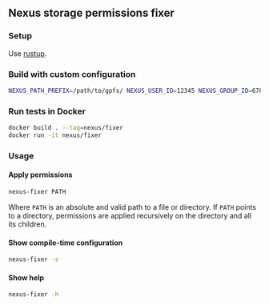 ## Nexus storage permissions fixer

### Setup

Use [rustup](https://rustup.rs).

### Build with custom configuration

```bash
NEXUS_PATH_PREFIX=/path/to/gpfs/ NEXUS_USER_ID=12345 NEXUS_GROUP_ID=67890 cargo build --release
```

### Run tests in Docker

```bash
docker build . --tag=nexus/fixer
docker run -it nexus/fixer
```

### Usage

#### Apply permissions

```bash
nexus-fixer PATH
```

Where `PATH` is an absolute and valid path to a file or directory.
If `PATH` points to a directory, permissions are applied recursively on the directory and all its children.

#### Show compile-time configuration

```bash
nexus-fixer -s
```

#### Show help

```bash
nexus-fixer -h
```
